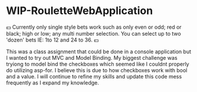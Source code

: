 # WIP-RouletteWebApplication
:dollar: Currently only single style bets work such as only even or odd; red or black; high or low; any multi number selection. You can select up to two 'dozen' bets IE: 1to 12 and 24 to 36. :dollar:

This was a class assignment that could be done in a console application but I wanted to try out MVC and Model Binding. My biggest challenge was tryiong to model bind the checkboxes which seemed like I couldnt properly do utilizing asp-for. I believe this is due to how checkboxes work with bool and a value. I will continue to refine my skills and update this code mess frequently as I expand my knowledge. 
